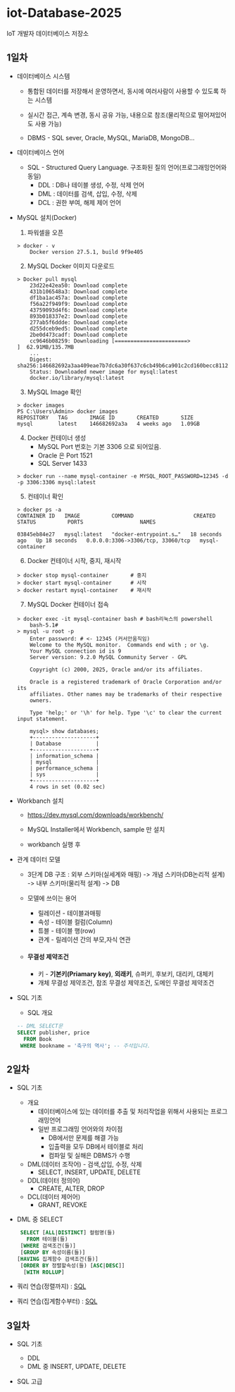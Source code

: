 # iot-Database-2025
IoT 개발자 데이터베이스 저장소

## 1일차
- 데이터베이스 시스템
    - 통합된 데이터를 저장해서 운영하면서, 동시에 여러사람이 사용할 수 있도록 하는 시스템
    - 실시간 접근, 계속 변경, 동시 공유 가능, 내용으로 참조(물리적으로 떨어져있어도 사용 가능)

    - DBMS - SQL sever, Oracle, MySQL, MariaDB, MongoDB...

- 데이터베이스 언어
    - SQL - Structured Query Language. 구조화된 질의 언어(프로그래밍언어와 동일)
        - DDL : DB나 테이블 생성, 수정, 삭제 언어
        - DML : 데이터를 검색, 삽입, 수정, 삭제
        - DCL : 권한 부여, 해제 제어 언어

- MySQL 설치(Docker) 
    1. 파워셀을 오픈
    ```shell
    > docker - v
        Docker version 27.5.1, build 9f9e405
    ```
    2. MySQL Docker 이미지 다운로드
    ```shell
    > Docker pull mysql
        23d22e42ea50: Download complete
        431b106548a3: Download complete
        df1ba1ac457a: Download complete
        f56a22f949f9: Download complete
        43759093d4f6: Download complete
        893b018337e2: Download complete
        277ab5f6ddde: Download complete
        d255dceb9ed5: Download complete
        2be0d473cadf: Download complete
        cc9646b08259: Downloading [=======================>                           ]  62.91MB/135.7MB
        ...
        Digest: sha256:146682692a3aa409eae7b7dc6a30f637c6cb49b6ca901c2cd160becc81127d3b
        Status: Downloaded newer image for mysql:latest
        docker.io/library/mysql:latest
    ```
    3. MySQL Image 확인
    ```shell
    > docker images
    PS C:\Users\Admin> docker images
    REPOSITORY   TAG       IMAGE ID       CREATED       SIZE
    mysql        latest    146682692a3a   4 weeks ago   1.09GB
    ```
    4. Docker 컨테이너 생성
        - MySQL Port 번호는 기본 3306 으로 되어있음.
        - Oracle 은 Port 1521
        - SQL Server 1433
    ```shell
    > docker run --name mysql-container -e MYSQL_ROOT_PASSWORD=12345 -d -p 3306:3306 mysql:latest
    ```
    5. 컨테이너 확인
    ```shell
    > docker ps -a
    CONTAINER ID   IMAGE          COMMAND                   CREATED          STATUS          PORTS                  NAMES

    03845eb84e27   mysql:latest   "docker-entrypoint.s…"   18 seconds ago   Up 18 seconds   0.0.0.0:3306->3306/tcp, 33060/tcp   mysql-container
    ```

    6. Docker 컨테이너 시작, 중지, 재시작
    ```shell
    > docker stop mysql-container       # 중지
    > docker start mysql-container      # 시작
    > docker restart mysql-container    # 재시작
    ```
    7. MySQL Docker 컨테이너 접속
    ```shell
    > docker exec -it mysql-container bash # bash리눅스의 powershell
        bash-5.1#
    > mysql -u root -p
        Enter password: # <- 12345 (커서안움직임)
        Welcome to the MySQL monitor.  Commands end with ; or \g.
        Your MySQL connection id is 9
        Server version: 9.2.0 MySQL Community Server - GPL

        Copyright (c) 2000, 2025, Oracle and/or its affiliates.

        Oracle is a registered trademark of Oracle Corporation and/or its
        affiliates. Other names may be trademarks of their respective
        owners.

        Type 'help;' or '\h' for help. Type '\c' to clear the current input statement.

        mysql> show databases;
        +--------------------+
        | Database           |  
        +--------------------+
        | information_schema |
        | mysql              |
        | performance_schema |
        | sys                |
        +--------------------+
        4 rows in set (0.02 sec)
    ```
- Workbanch 설치
    - https://dev.mysql.com/downloads/workbench/    
    - MySQL Installer에서 Workbench, sample 만 설치

    - workbanch 실행 후

- 관계 데이터 모델
    - 3단계 DB 구조 : 외부 스키마(실세계와 매핑) -> 개념 스키마(DB논리적 설계) -> 내부 스키마(물리적 설계) -> DB
    - 모델에 쓰이는 용어
        - 릴레이션 - 테이블과매핑
        - 속성 - 테이블 컬럼(Column)
        - 튜블 - 테이블 행(row)
        - 관계 - 릴레이션 간의 부모,자식 연관
    
    - #### 무결성 제약조건
        - 키 - **기본키(Priamary key)**, **외래키**, 슈퍼키, 후보키, 대리키, 대체키
        - 개체 무결성 제약조건, 참조 무결성 제약조건, 도메인 무결성 제약조건


- SQL 기초
    - SQL 개요

    ```sql
    -- DML SELECT문
    SELECT publisher, price
      FROM Book
     WHERE bookname = '축구의 역사'; -- 주석입니다.
    ```

## 2일차
-  SQL 기초
    - 개요
        - 데이터베이스에 있는 데이터를 추출 및 처리작업을 위해서 사용되는 프로그래밍언어
        - 일반 프로그래밍 언어와의 차이점
            - DB에서만 문제를 해결 가능
            - 입출력을 모두 DB에서 테이블로 처리
            - 컴파일 및 실해은 DBMS가 수행
    - DML(데이터 조작어) - 검색,삽입, 수정, 삭제
        - SELECT, INSERT, UPDATE, DELETE
    - DDL(데이터 정의어)
        - CREATE, ALTER, DROP
    - DCL(데이터 제어어)
        - GRANT, REVOKE

- DML 중 SELECT

    ```sql
     SELECT [ALL|DISTINCT] 컬럼명(들)
       FROM 테이블(들)
     [WHERE 검색조건(들)]
     [GROUP BY 속성이름(들)]
    [HAVING 집계함수 검색조건(들)]
     [ORDER BY 정렬할속성(들) [ASC|DESC]]
      [WITH ROLLUP]
    ```

- 쿼리 연습(정렬까지) : [SQL](./day02/db02_Select쿼리연습.sql)
- 쿼리 연습(집계함수부터) : [SQL](./day02/db03_SELECT_집계함수_GROUP%20BY.sql)

## 3일차
- SQL 기초
    - DDL
    - DML 중 INSERT, UPDATE, DELETE

- SQL 고급
